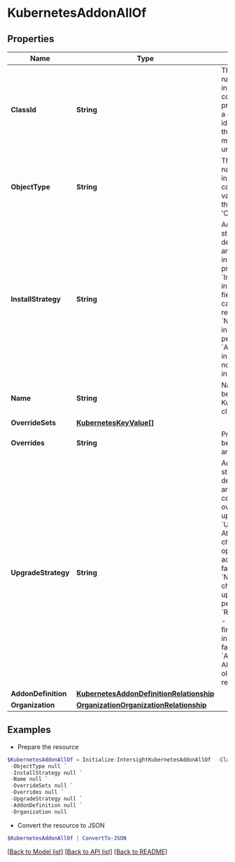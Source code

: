 # KubernetesAddonAllOf
## Properties

Name | Type | Description | Notes
------------ | ------------- | ------------- | -------------
**ClassId** | **String** | The fully-qualified name of the instantiated, concrete type. This property is used as a discriminator to identify the type of the payload when marshaling and unmarshaling data. | [default to "kubernetes.Addon"]
**ObjectType** | **String** | The fully-qualified name of the instantiated, concrete type. The value should be the same as the &#39;ClassId&#39; property. | [default to "kubernetes.Addon"]
**InstallStrategy** | **String** | Addon install strategy to determine whether an addon is installed if not present. * &#x60;InstallOnly&#x60; - Only install in green field. No action in case of failure or removal. * &#x60;NoAction&#x60; - No install action performed. * &#x60;Always&#x60; - Attempt install if chart is not already installed. | [optional] [default to "InstallOnly"]
**Name** | **String** | Name of addon to be installed on a Kubernetes cluster. | [optional] 
**OverrideSets** | [**KubernetesKeyValue[]**](KubernetesKeyValue.md) |  | [optional] 
**Overrides** | **String** | Properties that can be overridden for an addon. | [optional] 
**UpgradeStrategy** | **String** | Addon upgrade strategy to determine whether an addon configuration is overwritten on upgrade. * &#x60;UpgradeOnly&#x60; - Attempt upgrade if chart or overrides options change, no action on upgrade failure. * &#x60;NoAction&#x60; - This choice enables No upgrades to be performed. * &#x60;ReinstallOnFailure&#x60; - Attempt upgrade first. Remove and install on upgrade failure. * &#x60;AlwaysReinstall&#x60; - Always remove older release and reinstall. | [optional] [default to "UpgradeOnly"]
**AddonDefinition** | [**KubernetesAddonDefinitionRelationship**](KubernetesAddonDefinitionRelationship.md) |  | [optional] 
**Organization** | [**OrganizationOrganizationRelationship**](OrganizationOrganizationRelationship.md) |  | [optional] 

## Examples

- Prepare the resource
```powershell
$KubernetesAddonAllOf = Initialize-IntersightKubernetesAddonAllOf  -ClassId null `
 -ObjectType null `
 -InstallStrategy null `
 -Name null `
 -OverrideSets null `
 -Overrides null `
 -UpgradeStrategy null `
 -AddonDefinition null `
 -Organization null
```

- Convert the resource to JSON
```powershell
$KubernetesAddonAllOf | ConvertTo-JSON
```

[[Back to Model list]](../README.md#documentation-for-models) [[Back to API list]](../README.md#documentation-for-api-endpoints) [[Back to README]](../README.md)

